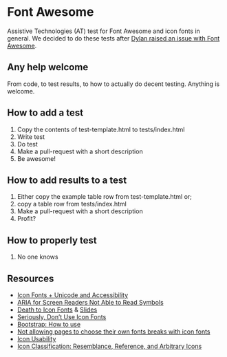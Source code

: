 # Font Awesome
Assistive Technologies (AT) test for Font Awesome and icon fonts in general. We decided to do these tests after [Dylan raised an issue with Font Awesome](https://github.com/FortAwesome/Font-Awesome/issues/6133).

## Any help welcome
From code, to test results, to how to actually do decent testing. Anything is welcome.

## How to add a test

1. Copy the contents of test-template.html to tests/index.html
2. Write test
3. Do test
4. Make a pull-request with a short description
4. Be awesome!

## How to add results to a test

1. Either copy the example table row from test-template.html or;
2. copy a table row from tests/index.html
4. Make a pull-request with a short description
4. Profit?

## How to properly test

1. No one knows

## Resources

* [Icon Fonts + Unicode and Accessibility](http://sites.psu.edu/gotunicode/2013/06/26/icon_fonts_unicode_and_accessi/)
* [ARIA for Screen Readers Not Able to Read Symbols](http://sites.psu.edu/gotunicode/2014/11/18/aria-for-screen-readers-not-able-to-read-symbols/)
* [Death to Icon Fonts](https://www.youtube.com/watch?v=9xXBYcWgCHA) & [Slides](https://speakerdeck.com/ninjanails/death-to-icon-fonts)
* [Seriously, Don’t Use Icon Fonts](http://blog.cloudfour.com/seriously-dont-use-icon-fonts/)
* [Bootstrap: How to use](http://getbootstrap.com/components/#glyphicons-how-to-use)
* [Not allowing pages to choose their own fonts breaks with icon fonts](https://bugzilla.mozilla.org/show_bug.cgi?id=789788)
* [Icon Usability](http://www.nngroup.com/articles/icon-usability/)
* [Icon Classification: Resemblance, Reference, and Arbitrary Icons](http://www.nngroup.com/articles/classifying-icons/)
